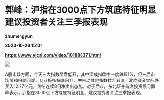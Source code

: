 # 郭峰：沪指在3000点下方筑底特征明显 建议投资者关注三季报表现
**zhumengyun**

**2023-10-26 15:01**

**https://www.yicai.com/video/101886371.html**

![](http://imgcdn.yicai.com/vms-new/2023/10/9cc9d1ea3b6de31987ac67cddc6082a2_7Gfx.jpg) 

A股市场方面，今天三大指数早盘低开，其中深成指盘中一度跌超1%，但午后市场情绪明显回暖，创业扳指探底回升，并带动其他指数拉升转涨。北向资金实际净买入12.27亿元，终结连续8日净卖出态势。对于后市，东北证券首席投资顾问郭峰表示，沪指在3000点下方筑底特征明显，建议投资者关注三季报表现。
